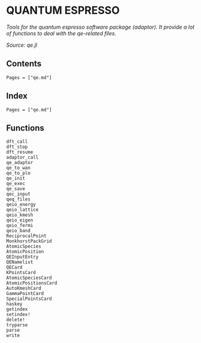 # QUANTUM ESPRESSO

*Tools for the quantum espresso software package (adaptor). It provide a lot of functions to deal with the qe-related files.*

*Source: qe.jl*

## Contents

```@contents
Pages = ["qe.md"]
```

## Index

```@index
Pages = ["qe.md"]
```

## Functions

```@docs
dft_call
dft_stop
dft_resume
adaptor_call
qe_adaptor
qe_to_wan
qe_to_plo
qe_init
qe_exec
qe_save
qec_input
qeq_files
qeio_energy
qeio_lattice
qeio_kmesh
qeio_eigen
qeio_fermi
qeio_band
ReciprocalPoint
MonkhorstPackGrid
AtomicSpecies
AtomicPosition
QEInputEntry
QENamelist
QECard
KPointsCard
AtomicSpeciesCard
AtomicPositionsCard
AutoKmeshCard
GammaPointCard
SpecialPointsCard
haskey
getindex
setindex!
delete!
tryparse
parse
write
```
